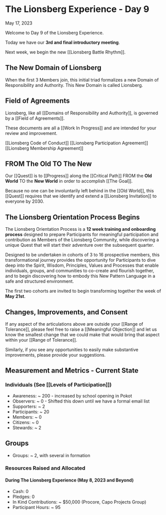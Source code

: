 # The Lionsberg Experience - Day 9

May 17, 2023

Welcome to Day 9 of the Lionsberg Experience. 

Today we have our **3rd and final introductory meeting**. 

Next week, we begin the new [[Lionsberg Battle Rhythm]]. 

## The New Domain of Lionsberg 

When the first 3 Members join, this initial triad formalizes a new Domain of Responsibility and Authority. This New Domain is called Lionsberg. 

## Field of Agreements 

Lionsberg, like all [[Domains of Responsibility and Authority]], is governed by a [[Field of Agreements]]. 

These documents are all a [[Work In Progress]] and are intended for your review and improvement. 

[[Lionsberg Code of Conduct]] 
[[Lionsberg Participation Agreement]]  
[[Lionsberg Membership Agreement]]  

## FROM The Old TO The New 

Our [[Quest]] is to [[Progress]] along the [[Critical Path]] FROM the **Old World** TO the **New World** in order to accomplish [[The Goal]]. 

Because no one can be involuntarily left behind in the [[Old World]], this [[Quest]] requires that we identify and extend a [[Lionsberg Invitation]] to everyone by 2030. 

## The Lionsberg Orientation Process Begins

The Lionsberg Orientation Process is a **12 week training and onboarding process** designed to prepare Participants for meaningful participation and contribution as Members of the Lionsberg Community, while discovering a unique Quest that will start their adventure over the subsequent quarter. 

Designed to be undertaken in cohorts of 3 to 16 prospective members, this transformational journey provides the opportunity for Participants to dive deep into the Spirit, Wisdom, Principles, Values and Processes that enable individuals, groups, and communities to co-create and flourish together, and to begin discovering how to embody this New Pattern Language in a safe and structured environment. 

The first two cohorts are invited to begin transforming together the week of **May 21st**. 

## Changes, Improvements, and Consent

If any aspect of the articulations above are outside your [[Range of Tolerance]], please feel free to raise a [[Meaningful Objection]] and let us know the smallest change that we could make that would bring that aspect within your [[Range of Tolerance]]. 

Similarly, if you see any opportunities to easily make substantive improvements, please provide your suggestions. 

## Measurement and Metrics - Current State  

### Individuals (See [[Levels of Participation]])  

- Awareness: ~ 200 - increased by school opening in Pokot 
- Observers: ~ 0 - Shifted this down until we have a formal email list   
- Supporters: ~ 2  
- Participants: ~ 20  
- Members: ~ 0  
- Citizens: ~ 0  
- Stewards: ~ 2  

## Groups 

- Groups: ~ 2, with several in formation 

### Resources Raised and Allocated 

#### During The Lionsberg Experience (May 8, 2023 and Beyond)

- Cash: 0 
- Pledges: 0 
- In Kind Contributions: ~ $50,000 (Procore, Capo Projects Group)
- Participant Hours: ~ 95
